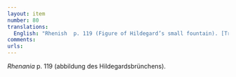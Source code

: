 ```yaml
---
layout: item
number: 80
translations:
  English: "Rhenish  p. 119 (Figure of Hildegard’s small fountain). [Trans. J. Bock]"
comments:
urls:
---
```


<em>Rhenania</em> p. 119 (abbildung des Hildegardsbrünchens).
